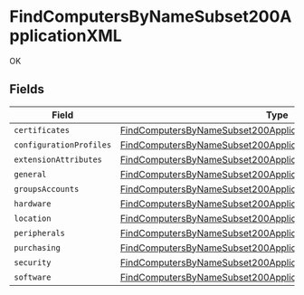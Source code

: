 # FindComputersByNameSubset200ApplicationXML

OK


## Fields

| Field                                                                                                                                                           | Type                                                                                                                                                            | Required                                                                                                                                                        | Description                                                                                                                                                     |
| --------------------------------------------------------------------------------------------------------------------------------------------------------------- | --------------------------------------------------------------------------------------------------------------------------------------------------------------- | --------------------------------------------------------------------------------------------------------------------------------------------------------------- | --------------------------------------------------------------------------------------------------------------------------------------------------------------- |
| `certificates`                                                                                                                                                  | [FindComputersByNameSubset200ApplicationXMLCertificates](../../models/operations/findcomputersbynamesubset200applicationxmlcertificates.md)[]                   | :heavy_minus_sign:                                                                                                                                              | N/A                                                                                                                                                             |
| `configurationProfiles`                                                                                                                                         | [FindComputersByNameSubset200ApplicationXMLConfigurationProfiles](../../models/operations/findcomputersbynamesubset200applicationxmlconfigurationprofiles.md)[] | :heavy_minus_sign:                                                                                                                                              | N/A                                                                                                                                                             |
| `extensionAttributes`                                                                                                                                           | [FindComputersByNameSubset200ApplicationXMLExtensionAttributes](../../models/operations/findcomputersbynamesubset200applicationxmlextensionattributes.md)[]     | :heavy_minus_sign:                                                                                                                                              | N/A                                                                                                                                                             |
| `general`                                                                                                                                                       | [FindComputersByNameSubset200ApplicationXMLGeneral](../../models/operations/findcomputersbynamesubset200applicationxmlgeneral.md)                               | :heavy_minus_sign:                                                                                                                                              | N/A                                                                                                                                                             |
| `groupsAccounts`                                                                                                                                                | [FindComputersByNameSubset200ApplicationXMLGroupsAccounts](../../models/operations/findcomputersbynamesubset200applicationxmlgroupsaccounts.md)                 | :heavy_minus_sign:                                                                                                                                              | N/A                                                                                                                                                             |
| `hardware`                                                                                                                                                      | [FindComputersByNameSubset200ApplicationXMLHardware](../../models/operations/findcomputersbynamesubset200applicationxmlhardware.md)                             | :heavy_minus_sign:                                                                                                                                              | N/A                                                                                                                                                             |
| `location`                                                                                                                                                      | [FindComputersByNameSubset200ApplicationXMLLocation](../../models/operations/findcomputersbynamesubset200applicationxmllocation.md)                             | :heavy_minus_sign:                                                                                                                                              | N/A                                                                                                                                                             |
| `peripherals`                                                                                                                                                   | [FindComputersByNameSubset200ApplicationXMLPeripherals](../../models/operations/findcomputersbynamesubset200applicationxmlperipherals.md)                       | :heavy_minus_sign:                                                                                                                                              | N/A                                                                                                                                                             |
| `purchasing`                                                                                                                                                    | [FindComputersByNameSubset200ApplicationXMLPurchasing](../../models/operations/findcomputersbynamesubset200applicationxmlpurchasing.md)                         | :heavy_minus_sign:                                                                                                                                              | N/A                                                                                                                                                             |
| `security`                                                                                                                                                      | [FindComputersByNameSubset200ApplicationXMLSecurity](../../models/operations/findcomputersbynamesubset200applicationxmlsecurity.md)                             | :heavy_minus_sign:                                                                                                                                              | N/A                                                                                                                                                             |
| `software`                                                                                                                                                      | [FindComputersByNameSubset200ApplicationXMLSoftware](../../models/operations/findcomputersbynamesubset200applicationxmlsoftware.md)                             | :heavy_minus_sign:                                                                                                                                              | N/A                                                                                                                                                             |